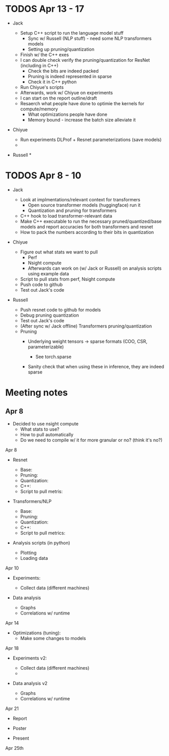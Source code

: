 # TODOS Apr 13 - 17

* Jack
    * Setup C++ script to run the language model stuff 
        * Sync w/ Russell (NLP stuff) - need some NLP transformers models
        * Setting up pruning/quantization
    * Finish w/ the C++ exes
    * I can double check verify the pruning/quantization for ResNet (including in C++)
        * Check the bits are indeed packed
        * Pruning is indeed represented in sparse
        * Check it in C++ python
    * Run Chiyue's scripts
    * Afterwards, work w/ Chiyue on experiments
    * I can start on the report outline/draft
    * Resaerch what people have done to optimie the kernels for compute/memory
        * What optimizations people have done
        * Memory bound - increase the batch size alleviate it

* Chiyue
    * Run experiments DLProf + Resnet parameterizations (save models)
    * 


* Russell
    * 


# TODOS Apr 8 - 10

* Jack
    * Look at implmentations/relevant context for transformers 
        * Open source transformer models (huggingface) run it
        * Quantization and pruning for transformers
    * C++ hook to load transformer-relevant data
    * Make C++ executable to run the necessary pruned/quantized/base models and report accuracies for both transformers and resnet
    * How to pack the numbers according to their bits in quantization


* Chiyue
    * Figure out what stats we want to pull
        * Perf
        * Nsight compute
        * Afterwards can work on (w/ Jack or Russell) on analysis scripts using example data
    * Script to pull stats from perf, Nsight compute
    * Push code to github
    * Test out Jack's code

* Russell
    * Push resnet code to github for models
    * Debug pruning quantization
    * Test out Jack's code
    * (After sync w/ Jack offline) Transformers pruning/quantization
    * Pruning
        * Underlying weight tensors -> sparse formats (COO, CSR, parameterizable)
            * See torch.sparse

        * Sanity check that when using these in inference, they are indeed sparse

# Meeting notes

## Apr 8

* Decided to use nsight compute
    * What stats to use?
    * How to pull automatically
    * Do we need to compile w/ it for more granular or no? (think it's no?)

Apr 8

* Resnet
    * Base: 
    * Pruning: 
    * Quantization:
    * C++: 
    * Script to pull metris:

* Transformers/NLP
    * Base: 
    * Pruning: 
    * Quantization: 
    * C++: 
    * Script to pull metrics:

* Analysis scripts (in python)
    * Plotting
    * Loading data

Apr 10

* Experiments:
    * Collect data (different machines)

* Data analysis
    * Graphs
    * Correlations w/ runtime

Apr 14

* Optimizations (tuning):
    * Make some changes to models

Apr 18

* Experiments v2:
    * Collect data (different machines)
    * 

* Data analysis v2
    * Graphs
    * Correlations w/ runtime

Apr 21 
* Report

* Poster

* Present

Apr 25th